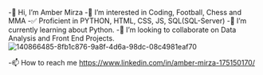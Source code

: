 -👋 Hi, I’m Amber Mirza
-👀 I’m interested in Coding, Football, Chess and MMA
-✅ Proficient in PYTHON, HTML, CSS, JS, SQL(SQL-Server)
-🌱 I’m currently learning about Python.
-💞️ I’m looking to collaborate on Data Analysis and Front End Projects. ![140866485-8fb1c876-9a8f-4d6a-98dc-08c4981eaf70](https://github.com/mirza-amber/mirza-amber/assets/127652335/52b9701e-0d7e-4b24-ab7c-bc767249ca79)

-📫 How to reach me https://www.linkedin.com/in/amber-mirza-175150170/
